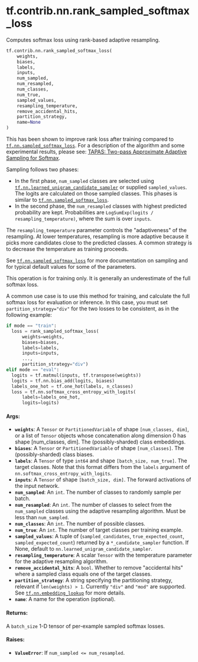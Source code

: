 <div itemscope itemtype="http://developers.google.com/ReferenceObject">
<meta itemprop="name" content="tf.contrib.nn.rank_sampled_softmax_loss" />
<meta itemprop="path" content="Stable" />
</div>

# tf.contrib.nn.rank_sampled_softmax_loss

Computes softmax loss using rank-based adaptive resampling.

``` python
tf.contrib.nn.rank_sampled_softmax_loss(
    weights,
    biases,
    labels,
    inputs,
    num_sampled,
    num_resampled,
    num_classes,
    num_true,
    sampled_values,
    resampling_temperature,
    remove_accidental_hits,
    partition_strategy,
    name=None
)
```

<!-- Placeholder for "Used in" -->

This has been shown to improve rank loss after training compared to
<a href="../../../tf/nn/sampled_softmax_loss.md"><code>tf.nn.sampled_softmax_loss</code></a>. For a description of the algorithm and some
experimental results, please see: [TAPAS: Two-pass Approximate Adaptive
Sampling for Softmax](https://arxiv.org/abs/1707.03073).

Sampling follows two phases:
* In the first phase, `num_sampled` classes are selected using
  <a href="../../../tf/random/learned_unigram_candidate_sampler.md"><code>tf.nn.learned_unigram_candidate_sampler</code></a> or supplied `sampled_values`.
  The logits are calculated on those sampled classes. This phases is
  similar to <a href="../../../tf/nn/sampled_softmax_loss.md"><code>tf.nn.sampled_softmax_loss</code></a>.
* In the second phase, the `num_resampled` classes with highest predicted
  probability are kept. Probabilities are
  `LogSumExp(logits / resampling_temperature)`, where the sum is over
  `inputs`.

The `resampling_temperature` parameter controls the "adaptiveness" of the
resampling. At lower temperatures, resampling is more adaptive because it
picks more candidates close to the predicted classes. A common strategy is
to decrease the temperature as training proceeds.

See <a href="../../../tf/nn/sampled_softmax_loss.md"><code>tf.nn.sampled_softmax_loss</code></a> for more documentation on sampling and
for typical default values for some of the parameters.

This operation is for training only. It is generally an underestimate of
the full softmax loss.

A common use case is to use this method for training, and calculate the full
softmax loss for evaluation or inference. In this case, you must set
`partition_strategy="div"` for the two losses to be consistent, as in the
following example:

```python
if mode == "train":
  loss = rank_sampled_softmax_loss(
      weights=weights,
      biases=biases,
      labels=labels,
      inputs=inputs,
      ...,
      partition_strategy="div")
elif mode == "eval":
  logits = tf.matmul(inputs, tf.transpose(weights))
  logits = tf.nn.bias_add(logits, biases)
  labels_one_hot = tf.one_hot(labels, n_classes)
  loss = tf.nn.softmax_cross_entropy_with_logits(
      labels=labels_one_hot,
      logits=logits)
```

#### Args:


* <b>`weights`</b>: A `Tensor` or `PartitionedVariable` of shape `[num_classes, dim]`,
    or a list of `Tensor` objects whose concatenation along dimension 0
    has shape [num_classes, dim]. The (possibly-sharded) class embeddings.
* <b>`biases`</b>: A `Tensor` or `PartitionedVariable` of shape `[num_classes]`.
    The (possibly-sharded) class biases.
* <b>`labels`</b>: A `Tensor` of type `int64` and shape `[batch_size,
    num_true]`. The target classes. Note that this format differs from
    the `labels` argument of `nn.softmax_cross_entropy_with_logits`.
* <b>`inputs`</b>: A `Tensor` of shape `[batch_size, dim]`. The forward
    activations of the input network.
* <b>`num_sampled`</b>: An `int`. The number of classes to randomly sample per batch.
* <b>`num_resampled`</b>: An `int`. The number of classes to select from the
    `num_sampled` classes using the adaptive resampling algorithm. Must be
    less than `num_sampled`.
* <b>`num_classes`</b>: An `int`. The number of possible classes.
* <b>`num_true`</b>: An `int`.  The number of target classes per training example.
* <b>`sampled_values`</b>: A tuple of (`sampled_candidates`, `true_expected_count`,
    `sampled_expected_count`) returned by a `*_candidate_sampler` function.
    If None, default to `nn.learned_unigram_candidate_sampler`.
* <b>`resampling_temperature`</b>: A scalar `Tensor` with the temperature parameter
    for the adaptive resampling algorithm.
* <b>`remove_accidental_hits`</b>: A `bool`. Whether to remove "accidental hits"
    where a sampled class equals one of the target classes.
* <b>`partition_strategy`</b>: A string specifying the partitioning strategy, relevant
    if `len(weights) > 1`. Currently `"div"` and `"mod"` are supported.
    See <a href="../../../tf/nn/embedding_lookup.md"><code>tf.nn.embedding_lookup</code></a> for more details.
* <b>`name`</b>: A name for the operation (optional).


#### Returns:

A `batch_size` 1-D tensor of per-example sampled softmax losses.



#### Raises:


* <b>`ValueError`</b>: If `num_sampled <= num_resampled`.